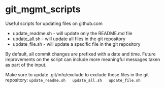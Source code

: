 # git_mgmt_scripts

Useful scripts for updating files on github.com

* update_readme.sh - will update only the README.md file
* update_all.sh - will update all files in the git repository
* update_file.sh - will update a specific file in the git repository


By default, all commit changes are prefixed with a date and time. Future improvements on the script can include more meaningful messages taken as part of the input.

Make sure to update .git/info/exclude to exclude these files in the git repository:
``
update_readme.sh  
update_all.sh  
update_file.sh  
``
